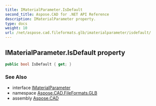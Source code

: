 ```yaml
---
title: IMaterialParameter.IsDefault
second_title: Aspose.CAD for .NET API Reference
description: IMaterialParameter property. 
type: docs
weight: 10
url: /net/aspose.cad.fileformats.glb/imaterialparameter/isdefault/
---
```

## IMaterialParameter.IsDefault property

```csharp
public bool IsDefault { get; }
```

### See Also

* interface [IMaterialParameter](../)
* namespace [Aspose.CAD.FileFormats.GLB](../../imaterialparameter/)
* assembly [Aspose.CAD](../../../)


